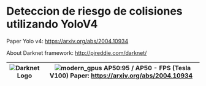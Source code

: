 # Deteccion de riesgo de colisiones utilizando YoloV4


Paper Yolo v4: https://arxiv.org/abs/2004.10934


About Darknet framework: http://pjreddie.com/darknet/

|  ![Darknet Logo](http://pjreddie.com/media/files/darknet-black-small.png) | &nbsp; ![modern_gpus](https://user-images.githubusercontent.com/4096485/82835867-f1c62380-9ecd-11ea-9134-1598ed2abc4b.png) AP50:95 / AP50 - FPS (Tesla V100) Paper: https://arxiv.org/abs/2004.10934 |
|---|---|


